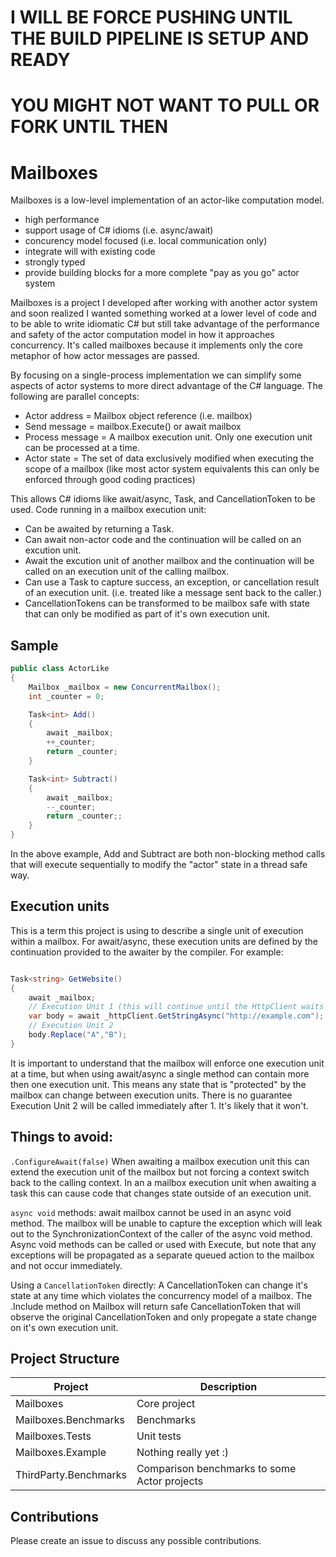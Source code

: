 # I WILL BE FORCE PUSHING UNTIL THE BUILD PIPELINE IS SETUP AND READY
# YOU MIGHT NOT WANT TO PULL OR FORK UNTIL THEN

# Mailboxes

Mailboxes is a low-level implementation of an actor-like computation model.
- high performance
- support usage of C# idioms (i.e. async/await)
- concurency model focused (i.e. local communication only)
- integrate will with existing code
- strongly typed
- provide building blocks for a more complete "pay as you go" actor system

Mailboxes is a project I developed after working with another actor system and soon realized I wanted something worked at a lower level of code and to be able to write idiomatic C# but still take advantage of the performance and safety of the actor computation model in how it approaches concurrency.  It's called mailboxes because it implements only the core metaphor of how actor messages are passed.

By focusing on a single-process implementation we can simplify some aspects of actor systems to more direct advantage of the C# language.  The following are parallel concepts:
- Actor address = Mailbox object reference (i.e. mailbox)
- Send message = mailbox.Execute() or await mailbox
- Process message = A mailbox execution unit.  Only one execution unit can be processed at a time.
- Actor state = The set of data exclusively modified when executing the scope of a mailbox (like most actor system equivalents this can only be enforced through good coding practices)

This allows C# idioms like await/async, Task, and CancellationToken to be used. Code running in a mailbox execution unit:
- Can be awaited by returning a Task.
- Can await non-actor code and the continuation will be called on an excution unit.
- Await the excution unit of another mailbox and the continuation will be called on an execution unit of the calling mailbox.
- Can use a Task to capture success, an exception, or cancellation result of an execution unit.  (i.e. treated like a message sent back to the caller.)
- CancellationTokens can be transformed to be mailbox safe with state that can only be modified as part of it's own execution unit.

## Sample

```C#
public class ActorLike
{
    Mailbox _mailbox = new ConcurrentMailbox();
    int _counter = 0;

    Task<int> Add() 
    {
        await _mailbox;
        ++_counter;
        return _counter;
    }

    Task<int> Subtract()
    {
        await _mailbox;
        --_counter;
        return _counter;;
    }
}

```

In the above example, Add and Subtract are both non-blocking method calls that will execute sequentially to modify the "actor" state in a thread safe way.

## Execution units

This is a term this project is using to describe a single unit of execution within a mailbox.  For await/async, these execution units are defined by the continuation provided to the awaiter by the compiler.  For example:

```C#

Task<string> GetWebsite()
{
    await _mailbox;
    // Execution Unit 1 (this will continue until the HttpClient waits on IO)
    var body = await _httpClient.GetStringAsync("http://example.com");
    // Execution Unit 2    
    body.Replace("A","B");
}

```

It is important to understand that the mailbox will enforce one execution unit at a time, but when using await/async a single method can contain more then one execution unit.  This means any state that is "protected" by the mailbox can change between execution units.  There is no guarantee Execution Unit 2 will be called immediately after 1.  It's likely that it won't.

## Things to avoid:
`.ConfigureAwait(false)`
When awaiting a mailbox execution unit this can extend the execution unit of the mailbox but not forcing a context switch back to the calling context. In an a mailbox execution unit when awaiting a task this can cause code that changes state outside of an execution unit.

`async void`  methods:
await mailbox cannot be used in an async void method.  The mailbox will be unable to capture the exception which will leak out to the SynchronizationContext of the caller of the async void method.  Async void methods can be called or used with Execute, but note that any exceptions will be propagated as a separate queued action to the mailbox and not occur immediately.

Using a `CancellationToken` directly:
A CancellationToken can change it's state at any time which violates the concurrency model of a mailbox.  The .Include method on Mailbox will return safe CancellationToken that will observe the original CancellationToken and only propegate a state change on it's own execution unit.

## Project Structure

| Project | Description |
|---------|-------------|
| Mailboxes | Core project  |
| Mailboxes.Benchmarks | Benchmarks |
| Mailboxes.Tests | Unit tests |
| Mailboxes.Example | Nothing really yet :) |
| ThirdParty.Benchmarks | Comparison benchmarks to some Actor projects |


## Contributions

Please create an issue to discuss any possible contributions.